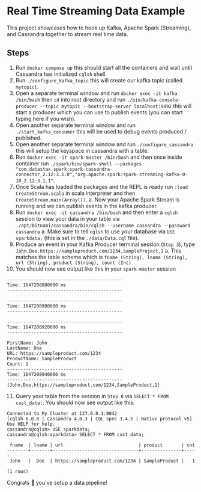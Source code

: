 # Real Time Streaming Data Example

This project showcases how to hook up Kafka, Apache Spark (Streaming), and Cassandra together to stream real time data.

## Steps

1. Run `docker compose up` this should start all the containers and wait until Cassandra has initialized `cqlsh` shell.
2. Run `./configure_kafka_topic` this will create our kafka topic (called `mytopic`).
3. Open a separate terminal window and run `docker exec -it kafka /bin/bash` then `cd` into root directory and run `./bin/kafka-console-producer --topic mytopic --bootstrap-server localhost:9092` this will start a producer which you can use to publish events (you can start typing here if you wish).
4. Open another separate terminal window and run `./start_kafka_consumer` this will be used to debug events produced / published.
5. Open another separate terminal window and run `./configure_cassandra` this will setup the keyspace in cassandra with a table.
6. Run `docker exec -it spark-master /bin/bash` and then once inside container run `./spark/bin/spark-shell --packages "com.datastax.spark:spark-cassandra-connector_2.12:3.1.0","org.apache.spark:spark-streaming-kafka-0-10_2.12:3.1.1"`.
7. Once Scala has loaded the packages and the REPL is ready run `:load CreateStream.scala` in scala interpreter and then `CreateStream.main(Array())`.
    a. Now your Apache Spark Stream is running and we can publish events in the kafka producer.
8. Run `docker exec -it cassandra /bin/bash` and then enter a `cqlsh` session to view your data in your table via `./opt/bitnami/cassandra/bin/cqlsh --username cassandra --password cassandra`
    a. Make sure to tell `cqlsh` to use your database via `USE sparkdata;` (this is set in the `./data/Data.cql` file).
9. Produce an event in your Kafka Producer terminal session (`Step 3`), type `John,Doe,https://sampleproduct.com/1234,SampleProject,1`
    a. This matches the table schema which is `fname (String), lname (String), url (String), product (String), count (Int)`
10. You should now see output like this in your `spark-master` session

```shell
-------------------------------------------
Time: 1647208880000 ms
-------------------------------------------

-------------------------------------------
Time: 1647208900000 ms
-------------------------------------------

-------------------------------------------
Time: 1647208920000 ms
-------------------------------------------

FirstName: John
LastName: Doe
URL: https://sampleproduct.com/1234
ProductName: SampleProduct
Count: 1
-------------------------------------------
Time: 1647208940000 ms
-------------------------------------------
(John,Doe,https://sampleproduct.com/1234,SampleProduct,1)
```

11. Query your table from the session in `Step 8` via `SELECT * FROM cust_data;`. You should now see output like this:

```shell
Connected to My Cluster at 127.0.0.1:9042
[cqlsh 6.0.0 | Cassandra 4.0.3 | CQL spec 3.4.5 | Native protocol v5]
Use HELP for help.
cassandra@cqlsh> USE sparkdata;
cassandra@cqlsh:sparkdata> SELECT * FROM cust_data;

 fname  | lname | url                            | product       | cnt
--------+-------+--------------------------------+---------------+-----
 John   |  Doe  | https://sampleproduct.com/1234 | SampleProduct |   1

(1 rows)
```

Congrats 🎉 you've setup a data pipeline!